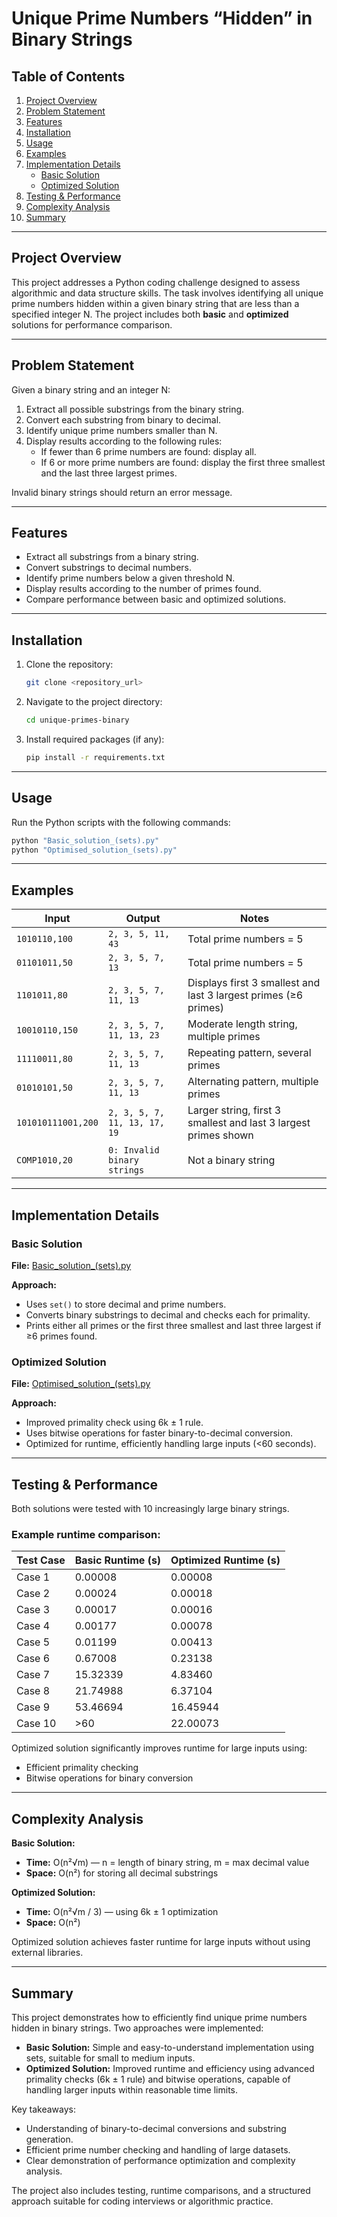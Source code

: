 # Unique Prime Numbers “Hidden” in Binary Strings

## Table of Contents
1. [Project Overview](#project-overview)  
2. [Problem Statement](#problem-statement)  
3. [Features](#features)  
4. [Installation](#installation)  
5. [Usage](#usage)  
6. [Examples](#examples)  
7. [Implementation Details](#implementation-details)  
   - [Basic Solution](#basic-solution)  
   - [Optimized Solution](#optimized-solution)  
8. [Testing & Performance](#testing--performance)  
9. [Complexity Analysis](#complexity-analysis)
10. [Summary](#summary)

---

## Project Overview
This project addresses a Python coding challenge designed to assess algorithmic and data structure skills. The task involves identifying all unique prime numbers hidden within a given binary string that are less than a specified integer N. The project includes both **basic** and **optimized** solutions for performance comparison.

---

## Problem Statement
Given a binary string and an integer N:

1. Extract all possible substrings from the binary string.  
2. Convert each substring from binary to decimal.  
3. Identify unique prime numbers smaller than N.  
4. Display results according to the following rules:  
   - If fewer than 6 prime numbers are found: display all.  
   - If 6 or more prime numbers are found: display the first three smallest and the last three largest primes.  

Invalid binary strings should return an error message.

---

## Features
- Extract all substrings from a binary string.  
- Convert substrings to decimal numbers.  
- Identify prime numbers below a given threshold N.  
- Display results according to the number of primes found.  
- Compare performance between basic and optimized solutions.  

---

## Installation
1. Clone the repository:  
   ```bash
   git clone <repository_url>
   ```
2. Navigate to the project directory:

   ```bash
   cd unique-primes-binary
    ```
3. Install required packages (if any):
   ```bash
   pip install -r requirements.txt
   ```
   
---

## Usage

Run the Python scripts with the following commands:

```bash
python "Basic_solution_(sets).py"
python "Optimised_solution_(sets).py"
```

---

## Examples

| Input                 | Output                       | Notes                                                 |
|-----------------------|-------------------------------|-------------------------------------------------------|
| `1010110,100`         | `2, 3, 5, 11, 43`            | Total prime numbers = 5                               |
| `01101011,50`         | `2, 3, 5, 7, 13`             | Total prime numbers = 5                               |
| `1101011,80`          | `2, 3, 5, 7, 11, 13`         | Displays first 3 smallest and last 3 largest primes (≥6 primes) |
| `10010110,150`        | `2, 3, 5, 7, 11, 13, 23`     | Moderate length string, multiple primes              |
| `11110011,80`         | `2, 3, 5, 7, 11, 13`         | Repeating pattern, several primes                    |
| `01010101,50`         | `2, 3, 5, 7, 11, 13`         | Alternating pattern, multiple primes                 |
| `101010111001,200`    | `2, 3, 5, 7, 11, 13, 17, 19` | Larger string, first 3 smallest and last 3 largest primes shown |
| `COMP1010,20`         | `0: Invalid binary strings`  | Not a binary string                                  |

---

## Implementation Details

### Basic Solution

**File:** [Basic_solution_(sets).py](./Basic_solution_(sets).py)

**Approach:**
- Uses `set()` to store decimal and prime numbers.  
- Converts binary substrings to decimal and checks each for primality.  
- Prints either all primes or the first three smallest and last three largest if ≥6 primes found.

### Optimized Solution

**File:** [Optimised_solution_(sets).py](./Optimised_solution_(sets).py) 

**Approach:**
- Improved primality check using 6k ± 1 rule.  
- Uses bitwise operations for faster binary-to-decimal conversion.  
- Optimized for runtime, efficiently handling large inputs (<60 seconds).
  
---

## Testing & Performance

Both solutions were tested with 10 increasingly large binary strings.

### Example runtime comparison:

| Test Case | Basic Runtime (s) | Optimized Runtime (s) |
|-----------|-----------------|---------------------|
| Case 1    | 0.00008         | 0.00008             |
| Case 2    | 0.00024         | 0.00018             |
| Case 3    | 0.00017         | 0.00016             |
| Case 4    | 0.00177         | 0.00078             |
| Case 5    | 0.01199         | 0.00413             |
| Case 6    | 0.67008         | 0.23138             |
| Case 7    | 15.32339        | 4.83460             |
| Case 8    | 21.74988        | 6.37104             |
| Case 9    | 53.46694        | 16.45944            |
| Case 10   | >60             | 22.00073            |

Optimized solution significantly improves runtime for large inputs using:

- Efficient primality checking  
- Bitwise operations for binary conversion
  
---

## Complexity Analysis

**Basic Solution:**  
- **Time:** O(n²√m) — n = length of binary string, m = max decimal value  
- **Space:** O(n²) for storing all decimal substrings  

**Optimized Solution:**  
- **Time:** O(n²√m / 3) — using 6k ± 1 optimization  
- **Space:** O(n²)  

Optimized solution achieves faster runtime for large inputs without using external libraries.

---

## Summary

This project demonstrates how to efficiently find unique prime numbers hidden in binary strings. Two approaches were implemented:

- **Basic Solution:** Simple and easy-to-understand implementation using sets, suitable for small to medium inputs.  
- **Optimized Solution:** Improved runtime and efficiency using advanced primality checks (6k ± 1 rule) and bitwise operations, capable of handling larger inputs within reasonable time limits.  

Key takeaways:  
- Understanding of binary-to-decimal conversions and substring generation.  
- Efficient prime number checking and handling of large datasets.  
- Clear demonstration of performance optimization and complexity analysis.  

The project also includes testing, runtime comparisons, and a structured approach suitable for coding interviews or algorithmic practice.







